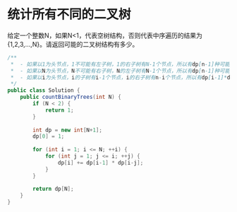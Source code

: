 # 统计所有不同的二叉树

给定一个整数N，如果N<1，代表空树结构，否则代表中序遍历的结果为{1,2,3,...,N}。请返回可能的二叉树结构有多少。


```java
/**
 *	- 如果以1为头节点，1不可能有左子树，1的右子树有N-1个节点，所以有dp[n-1]种可能
 * 	- 如果以N为头节点，N不可能有右子树，N的左子树有N-1个节点，所以有dp[n-1]种可能
 *	- 如果以i为头节点，i的子树有i-1个节点，i的右子树有n-i个节点，所以有dp[i-1]*dp[n-i]种可能
 */
public class Solution {
	public countBinaryTrees(int N) {
		if (N < 2) {
			return 1;
		}
		
		int dp = new int[N+1];
		dp[0] = 1;
		
		for (int i = 1; i <= N; ++i) {
			for (int j = 1; j <= i; ++j) {
				dp[i] += dp[i-1] * dp[i-j];
			}
		}
		
		return dp[N];
	}
}

```